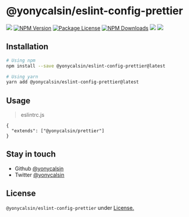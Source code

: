 # @yonycalsin/eslint-config-prettier

<a href="https://github.com/yonycalsin/eslint-config"><img src="https://img.shields.io/spiget/stars/1000?color=brightgreen&label=Star&logo=github" /></a>
<a href="https://www.npmjs.com/@yonycalsin/eslint-config-prettier" target="_blank">
<img src="https://img.shields.io/npm/v/@yonycalsin/eslint-config-prettier" alt="NPM Version" /></a>
<a href="https://www.npmjs.com/@yonycalsin/eslint-config-prettier" target="_blank">
<img src="https://img.shields.io/npm/l/@yonycalsin/eslint-config-prettier" alt="Package License" /></a>
<a href="https://www.npmjs.com/@yonycalsin/eslint-config-prettier" target="_blank">
<img src="https://img.shields.io/npm/dm/@yonycalsin/eslint-config-prettier" alt="NPM Downloads" /></a>
<a href="https://github.com/yonycalsin"><img src="https://img.shields.io/badge/Author-Yony%20Calsin-blueviolet?style=flat-square&logo=appveyor" /></a>
<a href="https://twitter.com/yonycalsin" target="_blank">
<img src="https://img.shields.io/twitter/follow/yonycalsin.svg?style=social&label=Follow"></a>

## Installation

```bash
# Using npm
npm install --save @yonycalsin/eslint-config-prettier@latest

# Using yarn
yarn add @yonycalsin/eslint-config-prettier@latest
```

## Usage

> eslintrc.js

```jsonc
{
  "extends": ["@yonycalsin/prettier"]
}
```

## Stay in touch

- Github [@yonycalsin](https://github.com/yonycalsin)
- Twitter [@yonycalsin](https://twitter.com/yonycalsin)

## License

`@yonycalsin/eslint-config-prettier` under [License.](LICENSE)
